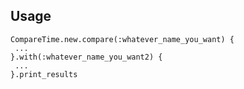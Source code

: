 ## Usage
    CompareTime.new.compare(:whatever_name_you_want) {
     ...
    }.with(:whatever_name_you_want2) {
     ...
    }.print_results
